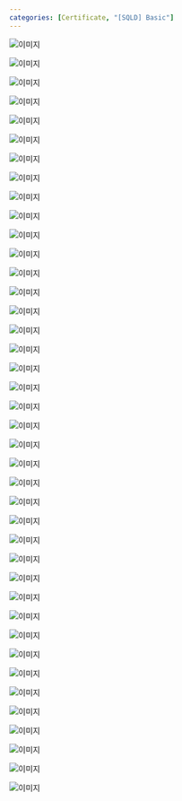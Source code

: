 ```yaml
---
categories: [Certificate, "[SQLD] Basic"]
---
```


![이미지](/assets/img/exam/sqld/problem_solving/%ED%8A%B9%EA%B0%9540(1).png)

![이미지](/assets/img/exam/sqld/problem_solving/%ED%8A%B9%EA%B0%9540(2).png)

![이미지](/assets/img/exam/sqld/problem_solving/%ED%8A%B9%EA%B0%9540(3).png)

![이미지](/assets/img/exam/sqld/problem_solving/%ED%8A%B9%EA%B0%9540(4).png)

![이미지](/assets/img/exam/sqld/problem_solving/%ED%8A%B9%EA%B0%9540(5).png)

![이미지](/assets/img/exam/sqld/problem_solving/%ED%8A%B9%EA%B0%9540(6).png)

![이미지](/assets/img/exam/sqld/problem_solving/%ED%8A%B9%EA%B0%9540(7).png)

![이미지](/assets/img/exam/sqld/problem_solving/%ED%8A%B9%EA%B0%9540(8).png)

![이미지](/assets/img/exam/sqld/problem_solving/%ED%8A%B9%EA%B0%9540(9).png)

![이미지](/assets/img/exam/sqld/problem_solving/%ED%8A%B9%EA%B0%9540(10).png)

![이미지](/assets/img/exam/sqld/problem_solving/%ED%8A%B9%EA%B0%9540(11).png)

![이미지](/assets/img/exam/sqld/problem_solving/%ED%8A%B9%EA%B0%9540(12).png)

![이미지](/assets/img/exam/sqld/problem_solving/%ED%8A%B9%EA%B0%9540(13).png)

![이미지](/assets/img/exam/sqld/problem_solving/%ED%8A%B9%EA%B0%9540(14).png)

![이미지](/assets/img/exam/sqld/problem_solving/%ED%8A%B9%EA%B0%9540(15).png)

![이미지](/assets/img/exam/sqld/problem_solving/%ED%8A%B9%EA%B0%9540(16).png)

![이미지](/assets/img/exam/sqld/problem_solving/%ED%8A%B9%EA%B0%9540(17).png)

![이미지](/assets/img/exam/sqld/problem_solving/%ED%8A%B9%EA%B0%9540(18).png)

![이미지](/assets/img/exam/sqld/problem_solving/%ED%8A%B9%EA%B0%9540(19).png)

![이미지](/assets/img/exam/sqld/problem_solving/%ED%8A%B9%EA%B0%9540(20).png)

![이미지](/assets/img/exam/sqld/problem_solving/%ED%8A%B9%EA%B0%9540(21).png)

![이미지](/assets/img/exam/sqld/problem_solving/%ED%8A%B9%EA%B0%9540(22).png)

![이미지](/assets/img/exam/sqld/problem_solving/%ED%8A%B9%EA%B0%9540(23).png)

![이미지](/assets/img/exam/sqld/problem_solving/%ED%8A%B9%EA%B0%9540(24).png)

![이미지](/assets/img/exam/sqld/problem_solving/%ED%8A%B9%EA%B0%9540(25).png)

![이미지](/assets/img/exam/sqld/problem_solving/%ED%8A%B9%EA%B0%9540(26).png)

![이미지](/assets/img/exam/sqld/problem_solving/%ED%8A%B9%EA%B0%9540(27).png)

![이미지](/assets/img/exam/sqld/problem_solving/%ED%8A%B9%EA%B0%9540(28).png)

![이미지](/assets/img/exam/sqld/problem_solving/%ED%8A%B9%EA%B0%9540(29).png)

![이미지](/assets/img/exam/sqld/problem_solving/%ED%8A%B9%EA%B0%9540(30).png)

![이미지](/assets/img/exam/sqld/problem_solving/%ED%8A%B9%EA%B0%9540(31).png)

![이미지](/assets/img/exam/sqld/problem_solving/%ED%8A%B9%EA%B0%9540(32).png)

![이미지](/assets/img/exam/sqld/problem_solving/%ED%8A%B9%EA%B0%9540(33).png)

![이미지](/assets/img/exam/sqld/problem_solving/%ED%8A%B9%EA%B0%9540(34).png)

![이미지](/assets/img/exam/sqld/problem_solving/%ED%8A%B9%EA%B0%9540(35).png)

![이미지](/assets/img/exam/sqld/problem_solving/%ED%8A%B9%EA%B0%9540(36).png)

![이미지](/assets/img/exam/sqld/problem_solving/%ED%8A%B9%EA%B0%9540(37).png)

![이미지](/assets/img/exam/sqld/problem_solving/%ED%8A%B9%EA%B0%9540(38).png)

![이미지](/assets/img/exam/sqld/problem_solving/%ED%8A%B9%EA%B0%9540(39).png)

![이미지](/assets/img/exam/sqld/problem_solving/%ED%8A%B9%EA%B0%9540(40).png)

